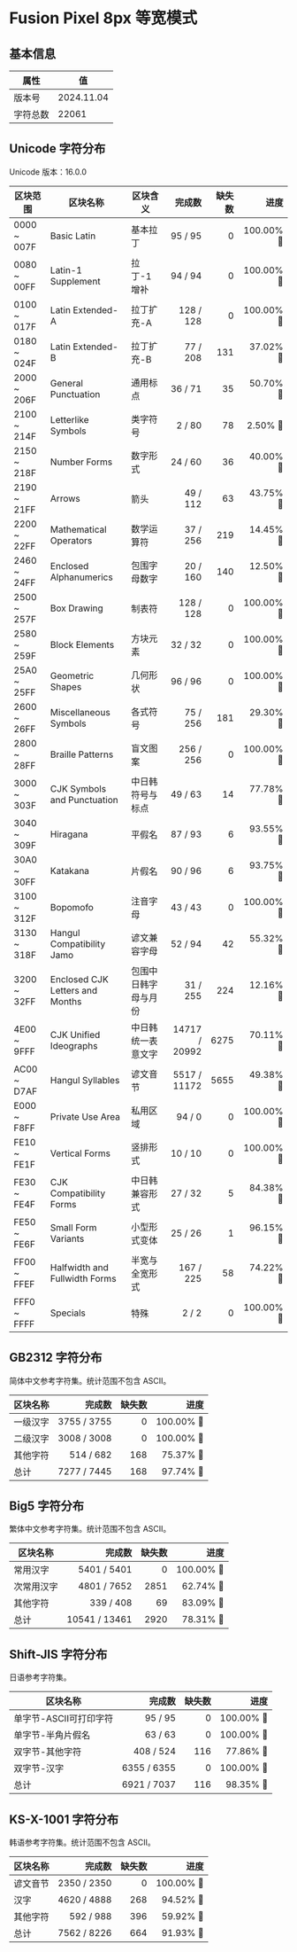 # Fusion Pixel 8px 等宽模式

## 基本信息

| 属性 | 值 |
|---|---|
| 版本号 | 2024.11.04 |
| 字符总数 | 22061 |

## Unicode 字符分布

Unicode 版本：16.0.0

| 区块范围 | 区块名称 | 区块含义 | 完成数 | 缺失数 | 进度 |
|---|---|---|---:|---:|---:|
| 0000 ~ 007F | Basic Latin | 基本拉丁 | 95 / 95 | 0 | 100.00% 🚩 |
| 0080 ~ 00FF | Latin-1 Supplement | 拉丁-1 增补 | 94 / 94 | 0 | 100.00% 🚩 |
| 0100 ~ 017F | Latin Extended-A | 拉丁扩充-A | 128 / 128 | 0 | 100.00% 🚩 |
| 0180 ~ 024F | Latin Extended-B | 拉丁扩充-B | 77 / 208 | 131 | 37.02% 🚧 |
| 2000 ~ 206F | General Punctuation | 通用标点 | 36 / 71 | 35 | 50.70% 🚧 |
| 2100 ~ 214F | Letterlike Symbols | 类字符号 | 2 / 80 | 78 | 2.50% 🚧 |
| 2150 ~ 218F | Number Forms | 数字形式 | 24 / 60 | 36 | 40.00% 🚧 |
| 2190 ~ 21FF | Arrows | 箭头 | 49 / 112 | 63 | 43.75% 🚧 |
| 2200 ~ 22FF | Mathematical Operators | 数学运算符 | 37 / 256 | 219 | 14.45% 🚧 |
| 2460 ~ 24FF | Enclosed Alphanumerics | 包围字母数字 | 20 / 160 | 140 | 12.50% 🚧 |
| 2500 ~ 257F | Box Drawing | 制表符 | 128 / 128 | 0 | 100.00% 🚩 |
| 2580 ~ 259F | Block Elements | 方块元素 | 32 / 32 | 0 | 100.00% 🚩 |
| 25A0 ~ 25FF | Geometric Shapes | 几何形状 | 96 / 96 | 0 | 100.00% 🚩 |
| 2600 ~ 26FF | Miscellaneous Symbols | 各式符号 | 75 / 256 | 181 | 29.30% 🚧 |
| 2800 ~ 28FF | Braille Patterns | 盲文图案 | 256 / 256 | 0 | 100.00% 🚩 |
| 3000 ~ 303F | CJK Symbols and Punctuation | 中日韩符号与标点 | 49 / 63 | 14 | 77.78% 🚧 |
| 3040 ~ 309F | Hiragana | 平假名 | 87 / 93 | 6 | 93.55% 🚧 |
| 30A0 ~ 30FF | Katakana | 片假名 | 90 / 96 | 6 | 93.75% 🚧 |
| 3100 ~ 312F | Bopomofo | 注音字母 | 43 / 43 | 0 | 100.00% 🚩 |
| 3130 ~ 318F | Hangul Compatibility Jamo | 谚文兼容字母 | 52 / 94 | 42 | 55.32% 🚧 |
| 3200 ~ 32FF | Enclosed CJK Letters and Months | 包围中日韩字母与月份 | 31 / 255 | 224 | 12.16% 🚧 |
| 4E00 ~ 9FFF | CJK Unified Ideographs | 中日韩统一表意文字 | 14717 / 20992 | 6275 | 70.11% 🚧 |
| AC00 ~ D7AF | Hangul Syllables | 谚文音节 | 5517 / 11172 | 5655 | 49.38% 🚧 |
| E000 ~ F8FF | Private Use Area | 私用区域 | 94 / 0 | 0 | 100.00% 🚩 |
| FE10 ~ FE1F | Vertical Forms | 竖排形式 | 10 / 10 | 0 | 100.00% 🚩 |
| FE30 ~ FE4F | CJK Compatibility Forms | 中日韩兼容形式 | 27 / 32 | 5 | 84.38% 🚧 |
| FE50 ~ FE6F | Small Form Variants | 小型形式变体 | 25 / 26 | 1 | 96.15% 🚧 |
| FF00 ~ FFEF | Halfwidth and Fullwidth Forms | 半宽与全宽形式 | 167 / 225 | 58 | 74.22% 🚧 |
| FFF0 ~ FFFF | Specials | 特殊 | 2 / 2 | 0 | 100.00% 🚩 |

## GB2312 字符分布

简体中文参考字符集。统计范围不包含 ASCII。

| 区块名称 | 完成数 | 缺失数 | 进度 |
|---|---:|---:|---:|
| 一级汉字 | 3755 / 3755 | 0 | 100.00% 🚩 |
| 二级汉字 | 3008 / 3008 | 0 | 100.00% 🚩 |
| 其他字符 | 514 / 682 | 168 | 75.37% 🚧 |
| 总计 | 7277 / 7445 | 168 | 97.74% 🚧 |

## Big5 字符分布

繁体中文参考字符集。统计范围不包含 ASCII。

| 区块名称 | 完成数 | 缺失数 | 进度 |
|---|---:|---:|---:|
| 常用汉字 | 5401 / 5401 | 0 | 100.00% 🚩 |
| 次常用汉字 | 4801 / 7652 | 2851 | 62.74% 🚧 |
| 其他字符 | 339 / 408 | 69 | 83.09% 🚧 |
| 总计 | 10541 / 13461 | 2920 | 78.31% 🚧 |

## Shift-JIS 字符分布

日语参考字符集。

| 区块名称 | 完成数 | 缺失数 | 进度 |
|---|---:|---:|---:|
| 单字节-ASCII可打印字符 | 95 / 95 | 0 | 100.00% 🚩 |
| 单字节-半角片假名 | 63 / 63 | 0 | 100.00% 🚩 |
| 双字节-其他字符 | 408 / 524 | 116 | 77.86% 🚧 |
| 双字节-汉字 | 6355 / 6355 | 0 | 100.00% 🚩 |
| 总计 | 6921 / 7037 | 116 | 98.35% 🚧 |

## KS-X-1001 字符分布

韩语参考字符集。统计范围不包含 ASCII。

| 区块名称 | 完成数 | 缺失数 | 进度 |
|---|---:|---:|---:|
| 谚文音节 | 2350 / 2350 | 0 | 100.00% 🚩 |
| 汉字 | 4620 / 4888 | 268 | 94.52% 🚧 |
| 其他字符 | 592 / 988 | 396 | 59.92% 🚧 |
| 总计 | 7562 / 8226 | 664 | 91.93% 🚧 |
